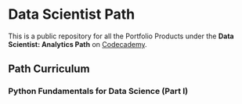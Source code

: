 # Data Scientist Path

This is a public repository for all the Portfolio Products under the **Data Scientist: Analytics Path** on [Codecademy](https://www.codecademy.com).

## Path Curriculum

### Python Fundamentals for Data Science (Part I)